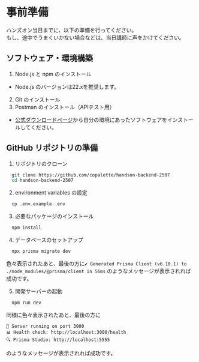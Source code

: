 # 事前準備
ハンズオン当日までに、以下の準備を行ってください。  
もし、途中でうまくいかない場合などは、当日講師に声をかけてください。

## ソフトウェア・環境構築
1. Node.js と npm のインストール
  - Node.js のバージョンは22.xを推奨します。
2. Git のインストール
3. Postman のインストール（APIテスト用）
  - [公式ダウンロードページ](https://www.postman.com/downloads/)から自分の環境にあったソフトウェアをインストールしてください。

## GitHub リポジトリの準備
1. リポジトリのクローン
```bash
  git clone https://github.com/copalette/handson-backend-2507
  cd handson-backend-2507
```

2. environment variables の設定
```bash
  cp .env.example .env
```

3. 必要なパッケージのインストール
```bash
  npm install
```

4. データベースのセットアップ
```bash
  npx prisma migrate dev
```
色々表示されたあと、最後の方に`✔ Generated Prisma Client (v6.10.1) to ./node_modules/@prisma/client in 56ms` のようなメッセージが表示されれば成功です。

5. 開発サーバーの起動
```bash
  npm run dev
```
同様に色々表示されたあと、最後の方に
```
🚀 Server running on port 3000
📊 Health check: http://localhost:3000/health
🔍 Prisma Studio: http://localhost:5555
```
のようなメッセージが表示されれば成功です。

